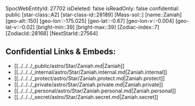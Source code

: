 ﻿---
location: [-0.67,175.025,150]
type: Star
tags:
- astro/Star

---
SpocWebEntityId: 27702
isDeleted: false
isReadOnly: false
confidential: public
[star-class::A2]
[star-class-id::28189]
[Mass-sol::]
[name::Zaniah]
[geo-alt::150]
[geo-lon::-175.025]
[geo-lat::-0.67]
[geo-lon-v::-0.004]
[geo-lat-v::-0.02]
[bright-min::39]
[bright-max::39]
[Zodiac-index::7]
[ZodiacId::28168]
[NextStarId::27564]



## Confidential Links & Embeds: 
- [[../../../_public/astro/Star/Zaniah.md|Zaniah]] 
- [[../../../_internal/astro/Star/Zaniah.internal.md|Zaniah.internal]] 
- [[../../../_protect/astro/Star/Zaniah.protect.md|Zaniah.protect]] 
- [[../../../_private/astro/Star/Zaniah.private.md|Zaniah.private]] 
- [[../../../_personal/astro/Star/Zaniah.personal.md|Zaniah.personal]] 
- [[../../../_secret/astro/Star/Zaniah.secret.md|Zaniah.secret]] 
